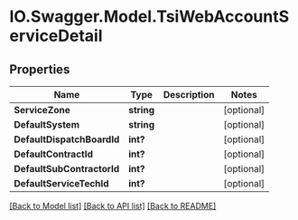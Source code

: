 # IO.Swagger.Model.TsiWebAccountServiceDetail
## Properties

Name | Type | Description | Notes
------------ | ------------- | ------------- | -------------
**ServiceZone** | **string** |  | [optional] 
**DefaultSystem** | **string** |  | [optional] 
**DefaultDispatchBoardId** | **int?** |  | [optional] 
**DefaultContractId** | **int?** |  | [optional] 
**DefaultSubContractorId** | **int?** |  | [optional] 
**DefaultServiceTechId** | **int?** |  | [optional] 

[[Back to Model list]](../README.md#documentation-for-models) [[Back to API list]](../README.md#documentation-for-api-endpoints) [[Back to README]](../README.md)


